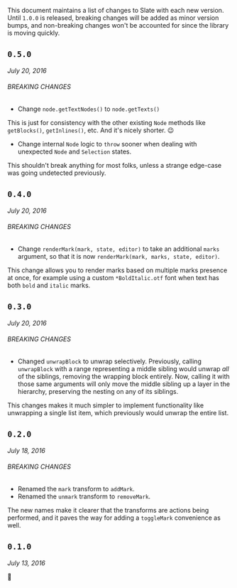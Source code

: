 
This document maintains a list of changes to Slate with each new version. Until `1.0.0` is released, breaking changes will be added as minor version bumps, and non-breaking changes won't be accounted for since the library is moving quickly.


## `0.5.0`
_July 20, 2016_

###### BREAKING CHANGES

- Change `node.getTextNodes()` to `node.getTexts()`

This is just for consistency with the other existing `Node` methods like `getBlocks()`, `getInlines()`, etc. And it's nicely shorter. :wink:

- Change internal `Node` logic to `throw` sooner when dealing with unexpected `Node` and `Selection` states.

This shouldn't break anything for most folks, unless a strange edge-case was going undetected previously.


## `0.4.0`
_July 20, 2016_

###### BREAKING CHANGES

- Change `renderMark(mark, state, editor)` to take an additional `marks` argument, so that it is now `renderMark(mark, marks, state, editor)`.

This change allows you to render marks based on multiple marks presence at once, for example using a custom `*BoldItalic.otf` font when text has both `bold` and `italic` marks.


## `0.3.0`
_July 20, 2016_

###### BREAKING CHANGES

- Changed `unwrapBlock` to unwrap selectively. Previously, calling `unwrapBlock` with a range representing a middle sibling would unwrap _all_ of the siblings, removing the wrapping block entirely. Now, calling it with those same arguments will only move the middle sibling up a layer in the hierarchy, preserving the nesting on any of its siblings.

This changes makes it much simpler to implement functionality like unwrapping a single list item, which previously would unwrap the entire list.


## `0.2.0`
_July 18, 2016_

###### BREAKING CHANGES

- Renamed the `mark` transform to `addMark`.
- Renamed the `unmark` transform to `removeMark`. 

The new names make it clearer that the transforms are actions being performed, and it paves the way for adding a `toggleMark` convenience as well.


## `0.1.0`
_July 13, 2016_

:tada:

